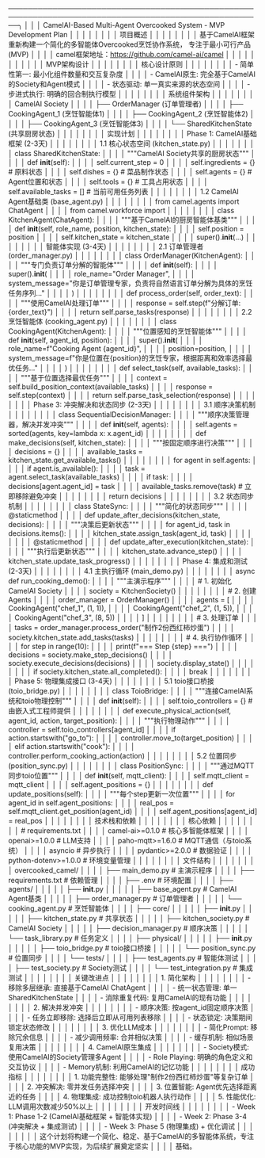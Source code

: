 ──────────────────────────────────────────────────────────────────────────────────────────────────────╮ │
│ │ CamelAI-Based Multi-Agent Overcooked System - MVP Development Plan                                   │ │
│ │                                                                                                      │ │
│ │ 项目概述                                                                                             │ │
│ │                                                                                                      │ │
│ │ 基于CamelAI框架重新构建一个简化的多智能体Overcooked烹饪协作系统，
专注于最小可行产品(MVP)             │ │
│ │ camel框架地址：https://github.com/camel-ai/camel                                                                   │ │
│                                     │ │
│ │                                                                                                      │ │
│ │ MVP架构设计                                                                                          │ │
│ │                                                                                                      │ │
│ │ 核心设计原则                                                                                         │ │
│ │                                                                                                      │ │
│ │ - 简单性第一: 最小化组件数量和交互复杂度                                                             │ │
│ │ - CamelAI原生: 完全基于CamelAI的Society和Agent模式                                                   │ │
│ │ - 状态驱动: 单一真实来源的状态空间                                                                   │ │
│ │ - 步进式执行: 明确的回合制执行模型                                                                   │ │
│ │                                                                                                      │ │
│ │ 系统组件架构                                                                                         │ │
│ │                                                                                                      │ │
│ │ CamelAI Society                                                                                      │ │
│ │ ├── OrderManager (订单管理者)                                                                        │ │
│ │ ├── CookingAgent_1 (烹饪智能体1)                                                                     │ │
│ │ ├── CookingAgent_2 (烹饪智能体2)                                                                     │ │
│ │ ├── CookingAgent_3 (烹饪智能体3)                                                                     │ │
│ │ └── SharedKitchenState (共享厨房状态)                                                                │ │
│ │                                                                                                      │ │
│ │ 实现计划                                                                                             │ │
│ │                                                                                                      │ │
│ │ Phase 1: CamelAI基础框架 (2-3天)                                                                     │ │
│ │                                                                                                      │ │
│ │ 1.1 核心状态空间 (kitchen_state.py)                                                                  │ │
│ │                                                                                                      │ │
│ │ class SharedKitchenState:                                                                            │ │
│ │     """CamelAI Society共享的厨房状态"""                                                              │ │
│ │     def __init__(self):                                                                              │ │
│ │         self.current_step = 0                                                                        │ │
│ │         self.ingredients = {}  # 原料状态                                                            │ │
│ │         self.dishes = {}       # 菜品制作状态                                                        │ │
│ │         self.agents = {}       # Agent位置和状态                                                     │ │
│ │         self.tools = {}        # 工具占用状态                                                        │ │
│ │         self.available_tasks = []  # 当前可用任务列表                                                │ │
│ │                                                                                                      │ │
│ │ 1.2 CamelAI Agent基础类 (base_agent.py)                                                              │ │
│ │                                                                                                      │ │
│ │ from camel.agents import ChatAgent                                                                   │ │
│ │ from camel.workforce import                                                  │ │
│ │                                                                                                      │ │
│ │ class KitchenAgent(ChatAgent):                                                                       │ │
│ │     """基于CamelAI的厨房智能体基类"""                                                                │ │
│ │     def __init__(self, role_name, position, kitchen_state):                                          │ │
│ │         self.position = position                                                                     │ │
│ │         self.kitchen_state = kitchen_state                                                           │ │
│ │         super().__init__(...)                                                                        │ │
│ │                                                                                                                                                                              │ │
│ │                                                                                           智能体实现 (3-4天)                                                                          │ │
│ │                                                                                                      │ │
│ │ 2.1 订单管理者 (order_manager.py)                                                                    │ │
│ │                                                                                                      │ │
│ │ class OrderManager(KitchenAgent):                                                                    │ │
│ │     """专门负责订单分解的智能体"""                                                                   │ │
│ │     def __init__(self):                                                                              │ │
│ │         super().__init__(                                                                            │ │
│ │             role_name="Order Manager",                                                               │ │
│ │             system_message="你是订单管理专家，负责将自然语言订单分解为具体的烹饪任务序列..."         │ │
│ │         )                                                                                            │ │
│ │                                                                                                      │ │
│ │     def process_order(self, order_text):                                                             │ │
│ │         """使用CamelAI处理订单"""                                                                    │ │
│ │         response = self.step(f"分解订单: {order_text}")                                              │ │
│ │         return self.parse_tasks(response)                                                            │ │
│ │                                                                                                      │ │
│ │ 2.2 烹饪智能体 (cooking_agent.py)                                                                    │ │
│ │                                                                                                      │ │
│ │ class CookingAgent(KitchenAgent):                                                                    │ │
│ │     """位置感知的烹饪智能体"""                                                                       │ │
│ │     def __init__(self, agent_id, position):                                                          │ │
│ │         super().__init__(                                                                            │ │
│ │             role_name=f"Cooking Agent {agent_id}",                                                   │ │
│ │             position=position,                                                                       │ │
│ │             system_message=f"你是位置在{position}的烹饪专家，根据距离和效率选择最优任务..."          │ │
│ │         )                                                                                            │ │
│ │                                                                                                      │ │
│ │     def select_task(self, available_tasks):                                                          │ │
│ │         """基于位置选择最优任务"""                                                                   │ │
│ │         context = self.build_position_context(available_tasks)                                       │ │
│ │         response = self.step(context)                                                                │ │
│ │         return self.parse_task_selection(response)                                                   │ │
│ │                                                                                                      │ │
│ │ Phase 3: 冲突解决和状态同步 (2-3天)                                                                  │ │
│ │                                                                                                      │ │
│ │ 3.1 顺序决策机制                                                                                     │ │
│ │                                                                                                      │ │
│ │ class SequentialDecisionManager:                                                                     │ │
│ │     """顺序决策管理器，解决并发冲突"""                                                               │ │
│ │     def __init__(self, agents):                                                                      │ │
│ │         self.agents = sorted(agents, key=lambda x: x.agent_id)                                       │ │
│ │                                                                                                      │ │
│ │     def make_decisions(self, kitchen_state):                                                         │ │
│ │         """按固定顺序进行决策"""                                                                     │ │
│ │         decisions = {}                                                                               │ │
│ │         available_tasks = kitchen_state.get_available_tasks()                                        │ │
│ │                                                                                                      │ │
│ │         for agent in self.agents:                                                                    │ │
│ │             if agent.is_available():                                                                 │ │
│ │                 task = agent.select_task(available_tasks)                                            │ │
│ │                 if task:                                                                             │ │
│ │                     decisions[agent.agent_id] = task                                                 │ │
│ │                     available_tasks.remove(task)  # 立即移除避免冲突                                 │ │
│ │                                                                                                      │ │
│ │         return decisions                                                                             │ │
│ │                                                                                                      │ │
│ │ 3.2 状态同步机制                                                                                     │ │
│ │                                                                                                      │ │
│ │ class StateSync:                                                                                     │ │
│ │     """简化的状态同步"""                                                                             │ │
│ │     @staticmethod                                                                                    │ │
│ │     def update_after_decisions(kitchen_state, decisions):                                            │ │
│ │         """决策后更新状态"""                                                                         │ │
│ │         for agent_id, task in decisions.items():                                                     │ │
│ │             kitchen_state.assign_task(agent_id, task)                                                │ │
│ │                                                                                                      │ │
│ │     @staticmethod                                                                                    │ │
│ │     def update_after_execution(kitchen_state):                                                       │ │
│ │         """执行后更新状态"""                                                                         │ │
│ │         kitchen_state.advance_step()                                                                 │ │
│ │         kitchen_state.update_task_progress()                                                         │ │
│ │                                                                                                      │ │
│ │ Phase 4: 集成和测试 (2-3天)                                                                          │ │
│ │                                                                                                      │ │
│ │ 4.1 主执行循环 (main_demo.py)                                                                        │ │
│ │                                                                                                      │ │
│ │ async def run_cooking_demo():                                                                        │ │
│ │     """主演示程序"""                                                                                 │ │
│ │     # 1. 初始化CamelAI Society                                                                       │ │
│ │     society = KitchenSociety()                                                                       │ │
│ │                                                                                                      │ │
│ │     # 2. 创建Agents                                                                                  │ │
│ │     order_manager = OrderManager()                                                                   │ │
│ │     agents = [                                                                                       │ │
│ │         CookingAgent("chef_1", (1, 1)),                                                              │ │
│ │         CookingAgent("chef_2", (1, 5)),                                                              │ │
│ │         CookingAgent("chef_3", (8, 5))                                                               │ │
│ │     ]                                                                                                │ │
│ │                                                                                                      │ │
│ │     # 3. 处理订单                                                                                    │ │
│ │     tasks = order_manager.process_order("制作2份西红柿炒蛋")                                         │ │
│ │     society.kitchen_state.add_tasks(tasks)                                                           │ │
│ │                                                                                                      │ │
│ │     # 4. 执行协作循环                                                                                │ │
│ │     for step in range(10):                                                                           │ │
│ │         print(f"=== Step {step} ===")                                                                │ │
│ │         decisions = society.make_step_decisions()                                                    │ │
│ │         society.execute_decisions(decisions)                                                         │ │
│ │         society.display_state()                                                                      │ │
│ │                                                                                                      │ │
│ │         if society.kitchen_state.all_completed():                                                    │ │
│ │             break                                                                                    │ │
│ │                                                                                                      │ │
│ │ Phase 5: 物理集成接口 (3-4天)                                                                        │ │
│ │                                                                                                      │ │
│ │ 5.1 toio接口桥接 (toio_bridge.py)                                                                    │ │
│ │                                                                                                      │ │
│ │ class ToioBridge:                                                                                    │ │
│ │     """连接CamelAI系统和toio物理控制"""                                                              │ │
│ │     def __init__(self):                                                                              │ │
│ │         self.toio_controllers = {}  # 由嵌入式工程师提供                                             │ │
│ │                                                                                                      │ │
│ │     def execute_physical_action(self, agent_id, action, target_position):                            │ │
│ │         """执行物理动作"""                                                                           │ │
│ │         controller = self.toio_controllers[agent_id]                                                 │ │
│ │         if action.startswith("go_to"):                                                               │ │
│ │             controller.move_to(target_position)                                                      │ │
│ │         elif action.startswith("cook"):                                                              │ │
│ │             controller.perform_cooking_action(action)                                                │ │
│ │                                                                                                      │ │
│ │ 5.2 位置同步 (position_sync.py)                                                                      │ │
│ │                                                                                                      │ │
│ │ class PositionSync:                                                                                  │ │
│ │     """通过MQTT同步toio位置"""                                                                       │ │
│ │     def __init__(self, mqtt_client):                                                                 │ │
│ │         self.mqtt_client = mqtt_client                                                               │ │
│ │         self.agent_positions = {}                                                                    │ │
│ │                                                                                                      │ │
│ │     def update_positions(self):                                                                      │ │
│ │         """每个step更新一次位置"""                                                                   │ │
│ │         for agent_id in self.agent_positions:                                                        │ │
│ │             real_pos = self.mqtt_client.get_position(agent_id)                                       │ │
│ │             self.agent_positions[agent_id] = real_pos                                                │ │
│ │                                                                                                      │ │
│ │ 技术栈和依赖                                                                                         │ │
│ │                                                                                                      │ │
│ │ 核心依赖                                                                                             │ │
│ │                                                                                                      │ │
│ │ # requirements.txt                                                                                   │ │
│ │ camel-ai>=0.1.0           # 核心多智能体框架                                                         │ │
│ │ openai>=1.0.0             # LLM支持                                                                  │ │
│ │ paho-mqtt>=1.6.0          # MQTT通信（与toio系统）                                                   │ │
│ │ asyncio                   # 异步执行                                                                 │ │
│ │ pydantic>=2.0.0           # 数据验证                                                                 │ │
│ │ python-dotenv>=1.0.0      # 环境变量管理                                                             │ │
│ │                                                                                                      │ │
│ │ 文件结构                                                                                             │ │
│ │                                                                                                      │ │
│ │ overcooked_camel/                                                                                    │ │
│ │ ├── main_demo.py              # 主演示程序                                                           │ │
│ │ ├── requirements.txt          # 依赖管理                                                             │ │
│ │ ├── .env                      # 环境配置                                                             │ │
│ │ ├── agents/                                                                                          │ │
│ │ │   ├── __init__.py                                                                                  │ │
│ │ │   ├── base_agent.py         # CamelAI Agent基类                                                    │ │
│ │ │   ├── order_manager.py      # 订单管理者                                                           │ │
│ │ │   └── cooking_agent.py      # 烹饪智能体                                                           │ │
│ │ ├── core/                                                                                            │ │
│ │ │   ├── __init__.py                                                                                  │ │
│ │ │   ├── kitchen_state.py      # 共享状态                                                             │ │
│ │ │   ├── kitchen_society.py    # CamelAI Society                                                      │ │
│ │ │   ├── decision_manager.py   # 顺序决策                                                             │ │
│ │ │   └── task_library.py       # 任务定义                                                             │ │
│ │ ├── physical/                                                                                        │ │
│ │ │   ├── __init__.py                                                                                  │ │
│ │ │   ├── toio_bridge.py        # toio接口桥接                                                         │ │
│ │ │   └── position_sync.py      # 位置同步                                                             │ │
│ │ └── tests/                                                                                           │ │
│ │     ├── test_agents.py        # 智能体测试                                                           │ │
│ │     ├── test_society.py       # Society测试                                                          │ │
│ │     └── test_integration.py   # 集成测试                                                             │ │
│ │                                                                                                      │ │
│ │ 关键改进点                                                                                           │ │
│ │                                                                                                      │ │
│ │ 1. 简化架构                                                                                          │ │
│ │                                                                                                      │ │
│ │ - 移除多层继承: 直接基于CamelAI ChatAgent                                                            │ │
│ │ - 统一状态管理: 单一SharedKitchenState                                                               │ │
│ │ - 消除重复代码: 复用CamelAI的现有功能                                                                │ │
│ │                                                                                                      │ │
│ │ 2. 解决并发冲突                                                                                      │ │
│ │                                                                                                      │ │
│ │ - 顺序决策: 按agent_id固定顺序决策                                                                   │ │
│ │ - 任务立即移除: 选择后立即从可用列表移除                                                             │ │
│ │ - 状态锁定: 决策期间锁定状态修改                                                                     │ │
│ │                                                                                                      │ │
│ │ 3. 优化LLM成本                                                                                       │ │
│ │                                                                                                      │ │
│ │ - 简化Prompt: 移除冗余信息                                                                           │ │
│ │ - 减少调用频率: 合并相似决策                                                                         │ │
│ │ - 缓存机制: 相似场景复用决策                                                                         │ │
│ │                                                                                                      │ │
│ │ 4. CamelAI原生集成                                                                                   │ │
│ │                                                                                                      │ │
│ │ - Society模式: 使用CamelAI的Society管理多Agent                                                       │ │
│ │ - Role Playing: 明确的角色定义和交互协议                                                             │ │
│ │ - Memory机制: 利用CamelAI的记忆功能                                                                  │ │
│ │                                                                                                      │ │
│ │ 成功指标                                                                                             │ │
│ │                                                                                                      │ │
│ │ 1. 功能完整性: 能够处理"制作2份西红柿炒蛋"等复杂订单                                                 │ │
│ │ 2. 冲突解决: 零并发任务选择冲突                                                                      │ │
│ │ 3. 位置智能: Agent优先选择距离近的任务                                                               │ │
│ │ 4. 物理集成: 成功控制toio机器人执行动作                                                              │ │
│ │ 5. 性能优化: LLM调用次数减少50%以上                                                                  │ │
│ │                                                                                                      │ │
│ │ 开发时间线                                                                                           │ │
│ │                                                                                                      │ │
│ │ - Week 1: Phase 1-2 (CamelAI基础框架 + 智能体实现)                                                   │ │
│ │ - Week 2: Phase 3-4 (冲突解决 + 集成测试)                                                            │ │
│ │ - Week 3: Phase 5 (物理集成) + 优化调试                                                              │ │
│ │                                                                                                      │ │
│ │ 这个计划将构建一个简化、稳定、基于CamelAI的多智能体系统，专注于核心功能的MVP实现，为后续扩展奠定坚实 │ │
│ │ 基础。  